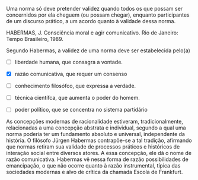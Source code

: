 

Uma norma só deve pretender validez quando todos os que possam ser concernidos por ela cheguem (ou possam chegar), enquanto participantes de um discurso prático, a um acordo quanto à validade dessa norma.

HABERMAS, J. Consciência moral e agir comunicativo. Rio de Janeiro: Tempo Brasileiro, 1989.

Segundo Habermas, a validez de uma norma deve ser estabelecida pelo(a)



- [ ] liberdade humana, que consagra a vontade.
- [x] razão comunicativa, que requer um consenso
- [ ] conhecimento filosófco, que expressa a verdade.
- [ ] técnica científca, que aumenta o poder do homem.
- [ ] poder político, que se concentra no sistema partidário


As concepções modernas de racionalidade estiveram, tradicionalmente, relacionadas a uma concepção abstrata e individual, segundo a qual uma norma poderia ter um fundamento absoluto e universal, independente da história. O filósofo Jürgen Habermas contrapõe-se a tal tradição, afirmando que normas retiram sua validade de processos práticos e históricos de interação social entre diversos atores. A essa concepção, ele dá o nome de razão comunicativa. Habermas vê nessa forma de razão possibilidades de emancipação, o que não ocorre quanto à razão instrumental, típica das sociedades modernas e alvo de crítica da chamada Escola de Frankfurt.

